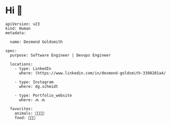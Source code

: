 # Hi 👋

```
apiVersion: v23
kind: Human
metadata:

  name: Desmond Goldsmith

spec:
  purpose: Software Engineer | Devops Engineer

  locations:
    - type: LinkedIn
      where: (https://www.linkedin.com/in/desmond-goldsmith-3398201a4/

    - type: Instagram
      where: dg.schmidt

    - type: Portfolio_website
      where: 🔜 🔜

  favorites:
    animals: 🐶🐱🐻🐜
    food: 🌾🐔🥚
    
```

<!---
Desmondgoldsmith/Desmondgoldsmith is a ✨ special ✨ repository because its `README.md` (this file) appears on your GitHub profile.
You can click the Preview link to take a look at your changes.
--->
